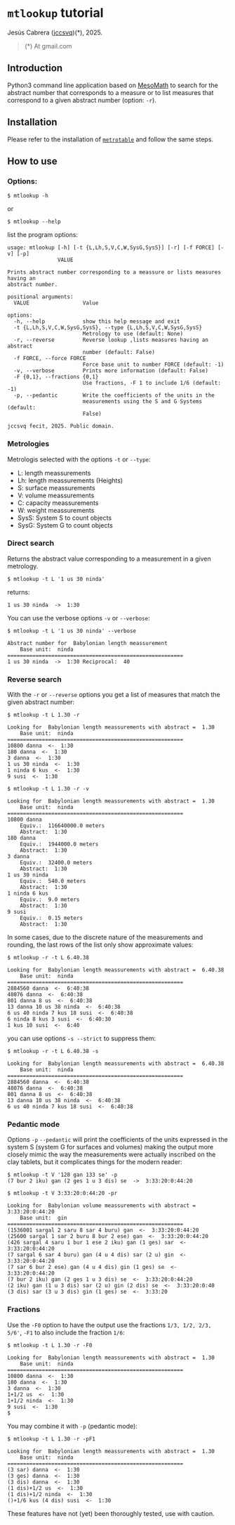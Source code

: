 # `mtlookup` tutorial

Jesús Cabrera ([jccsvq](https://jccsvq.github.io/))(*), 2025.

>(*) At gmail.com

## Introduction

Python3 command line application based on [MesoMath](https://github.com/jccsvq/mesomath) to search for the abstract number that corresponds to a measure or to list measures that correspond to a given abstract number (option: `-r`).

## Installation

Please refer to the installation of [`metrotable`](https://jccsvq.github.io/mesomath/progs/metrotable.html) and follow the same steps.

## How to use

### Options:

    $ mtlookup -h

or

    $ mtlookup --help

list the program options:

    usage: mtlookup [-h] [-t {L,Lh,S,V,C,W,SysG,SysS}] [-r] [-f FORCE] [-v] [-p]
                    VALUE

    Prints abstract number corresponding to a meassure or lists measures having an
    abstract number.

    positional arguments:
      VALUE                 Value

    options:
      -h, --help            show this help message and exit
      -t {L,Lh,S,V,C,W,SysG,SysS}, --type {L,Lh,S,V,C,W,SysG,SysS}
                            Metrology to use (default: None)
      -r, --reverse         Reverse lookup ,lists measures having an abstract
                            number (default: False)
      -f FORCE, --force FORCE
                            Force base unit to number FORCE (default: -1)
      -v, --verbose         Prints more information (default: False)
      -F {0,1}, --fractions {0,1}
                            Use fractions, -F 1 to include 1/6 (default: -1)
      -p, --pedantic        Write the coefficients of the units in the
                            measurements using the S and G Systems (default:
                            False)

    jccsvq fecit, 2025. Public domain.



### Metrologies

Metrologis selected with the options `-t` or `--type`:

* L:   length meassurements
* Lh:   length meassurements (Heights)
* S:   surface meassurements
* V:   volume meassurements
* C:   capacity meassurements
* W:   weight meassurements
* SysS:   System S to count objects
* SysG:   System G to count objects

### Direct search

Returns the abstract value corresponding to a measurement in a given metrology.

    $ mtlookup -t L '1 us 30 ninda' 

returns:

    1 us 30 ninda  ->  1:30

You can use the verbose options `-v` or `--verbose`:

    $ mtlookup -t L '1 us 30 ninda' --verbose

    Abstract number for  Babylonian length meassurement
        Base unit:  ninda
    ========================================================
    1 us 30 ninda  ->  1:30 Reciprocal:  40


### Reverse search

With the `-r` or `--reverse` options you get a list of measures that match the given abstract number:

    $ mtlookup -t L 1.30 -r 

    Looking for  Babylonian length meassurements with abstract =  1.30
        Base unit:  ninda
    ========================================================
    10800 danna  <-  1:30
    180 danna  <-  1:30
    3 danna  <-  1:30
    1 us 30 ninda  <-  1:30
    1 ninda 6 kus  <-  1:30
    9 susi  <-  1:30

    $ mtlookup -t L 1.30 -r -v

    Looking for  Babylonian length meassurements with abstract =  1.30
        Base unit:  ninda
    ========================================================
    10800 danna 
        Equiv.:  116640000.0 meters 
        Abstract:  1:30
    180 danna 
        Equiv.:  1944000.0 meters 
        Abstract:  1:30
    3 danna 
        Equiv.:  32400.0 meters 
        Abstract:  1:30
    1 us 30 ninda 
        Equiv.:  540.0 meters 
        Abstract:  1:30
    1 ninda 6 kus 
        Equiv.:  9.0 meters 
        Abstract:  1:30
    9 susi 
        Equiv.:  0.15 meters 
        Abstract:  1:30

In some cases, due to the discrete nature of the measurements and rounding, the last rows of the list only show approximate values:

    $ mtlookup -r -t L 6.40.38 

    Looking for  Babylonian length meassurements with abstract =  6.40.38
        Base unit:  ninda
    ========================================================
    2884560 danna  <-  6:40:38
    48076 danna  <-  6:40:38
    801 danna 8 us  <-  6:40:38
    13 danna 10 us 38 ninda  <-  6:40:38
    6 us 40 ninda 7 kus 18 susi  <-  6:40:38
    6 ninda 8 kus 3 susi  <-  6:40:30
    1 kus 10 susi  <-  6:40

you can use options `-s --strict` to suppress them:

    $ mtlookup -r -t L 6.40.38 -s

    Looking for  Babylonian length meassurements with abstract =  6.40.38
        Base unit:  ninda
    ========================================================
    2884560 danna  <-  6:40:38
    48076 danna  <-  6:40:38
    801 danna 8 us  <-  6:40:38
    13 danna 10 us 38 ninda  <-  6:40:38
    6 us 40 ninda 7 kus 18 susi  <-  6:40:38


###  Pedantic mode

Options `-p` `--pedantic` will print the coefficients of the units expressed in the system S  (system G for surfaces and volumes) making the output more closely mimic the way the measurements were actually inscribed on the clay tablets, but it complicates things for the modern reader:

    $ mtlookup -t V '128 gan 133 se' -p
    (7 bur 2 iku) gan (2 ges 1 u 3 dis) se  ->  3:33:20:0:44:20

    $ mtlookup -t V 3:33:20:0:44:20 -pr

    Looking for  Babylonian volume meassurements with abstract =  3:33:20:0:44:20
        Base unit:  gin
    ========================================================
    (1536001 sargal 2 saru 8 sar 4 buru) gan  <-  3:33:20:0:44:20
    (25600 sargal 1 sar 2 buru 8 bur 2 ese) gan  <-  3:33:20:0:44:20
    (426 sargal 4 saru 1 bur 1 ese 2 iku) gan (1 ges) sar  <-  3:33:20:0:44:20
    (7 sargal 6 sar 4 buru) gan (4 u 4 dis) sar (2 u) gin  <-  3:33:20:0:44:20
    (7 sar 6 bur 2 ese) gan (4 u 4 dis) gin (1 ges) se  <-  3:33:20:0:44:20
    (7 bur 2 iku) gan (2 ges 1 u 3 dis) se  <-  3:33:20:0:44:20
    (2 iku) gan (1 u 3 dis) sar (2 u) gin (2 dis) se  <-  3:33:20:0:40
    (3 dis) sar (3 u 3 dis) gin (1 ges) se  <-  3:33:20

### Fractions

Use the `-F0` option to have the output use the fractions `1/3, 1/2, 2/3, 5/6'`, `-F1` to also include the fraction `1/6`:

    $ mtlookup -t L 1.30 -r -F0

    Looking for  Babylonian length meassurements with abstract =  1.30
        Base unit:  ninda
    ========================================================
    10800 danna  <-  1:30
    180 danna  <-  1:30
    3 danna  <-  1:30
    1+1/2 us  <-  1:30
    1+1/2 ninda  <-  1:30
    9 susi  <-  1:30
    $

You may combine it with `-p` (pedantic mode):

    $ mtlookup -t L 1.30 -r -pF1

    Looking for  Babylonian length meassurements with abstract =  1.30
        Base unit:  ninda
    ========================================================
    (3 sar) danna  <-  1:30
    (3 ges) danna  <-  1:30
    (3 dis) danna  <-  1:30
    (1 dis)+1/2 us  <-  1:30
    (1 dis)+1/2 ninda  <-  1:30
    ()+1/6 kus (4 dis) susi  <-  1:30

These features have not (yet) been thoroughly tested, use with caution.